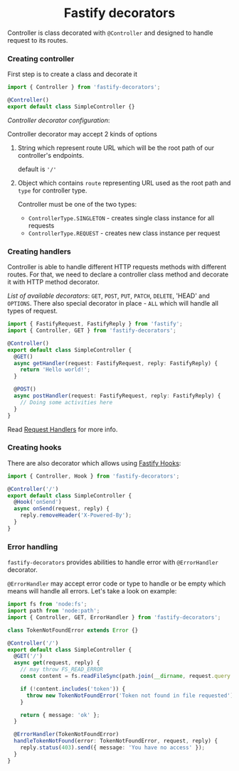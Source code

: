<h1 style="text-align: center">Fastify decorators</h1>

Controller is class decorated with `@Controller` and designed to handle request to its routes.

### Creating controller

First step is to create a class and decorate it

```ts
import { Controller } from 'fastify-decorators';

@Controller()
export default class SimpleController {}
```

_Controller decorator configuration_:

Controller decorator may accept 2 kinds of options

1. String which represent route URL which will be the root path of our controller's endpoints.

   default is `'/'`

1. Object which contains `route` representing URL used as the root path and `type` for controller type.

   Controller must be one of the two types:

   - `ControllerType.SINGLETON` - creates single class instance for all requests
   - `ControllerType.REQUEST` - creates new class instance per request

### Creating handlers

Controller is able to handle different HTTP requests methods with different routes.
For that, we need to declare a controller class method and decorate it with HTTP method decorator.

_List of available decorators_: `GET`, `POST`, `PUT`, `PATCH`, `DELETE`, 'HEAD' and `OPTIONS`.
There also special decorator in place - `ALL` which will handle all types of request.

```ts
import { FastifyRequest, FastifyReply } from 'fastify';
import { Controller, GET } from 'fastify-decorators';

@Controller()
export default class SimpleController {
  @GET()
  async getHandler(request: FastifyRequest, reply: FastifyReply) {
    return 'Hello world!';
  }

  @POST()
  async postHandler(request: FastifyRequest, reply: FastifyReply) {
    // Doing some activities here
  }
}
```

Read [Request Handlers] for more info.

### Creating hooks

There are also decorator which allows using [Fastify Hooks]:

```ts
import { Controller, Hook } from 'fastify-decorators';

@Controller('/')
export default class SimpleController {
  @Hook('onSend')
  async onSend(request, reply) {
    reply.removeHeader('X-Powered-By');
  }
}
```

### Error handling

`fastify-decorators` provides abilities to handle error with `@ErrorHandler` decorator.

`@ErrorHandler` may accept error code or type to handle or be empty which means will handle all errors. Let's take a look on example:

```ts
import fs from 'node:fs';
import path from 'node:path';
import { Controller, GET, ErrorHandler } from 'fastify-decorators';

class TokenNotFoundError extends Error {}

@Controller('/')
export default class SimpleController {
  @GET('/')
  async get(request, reply) {
    // may throw FS_READ_ERROR
    const content = fs.readFileSync(path.join(__dirname, request.query.fileName));

    if (!content.includes('token')) {
      throw new TokenNotFoundError('Token not found in file requested');
    }

    return { message: 'ok' };
  }

  @ErrorHandler(TokenNotFoundError)
  handleTokenNotFound(error: TokenNotFoundError, request, reply) {
    reply.status(403).send({ message: 'You have no access' });
  }
}
```

[request handlers]: ./Request%20Handlers.md
[services and dependency injection]: ./Services%20and%20dependency%20injection.md
[fastify hooks]: https://github.com/fastify/fastify/blob/master/docs/Hooks.md
[`routeconfig`]: https://github.com/fastify/fastify/blob/master/docs/Routes.md
